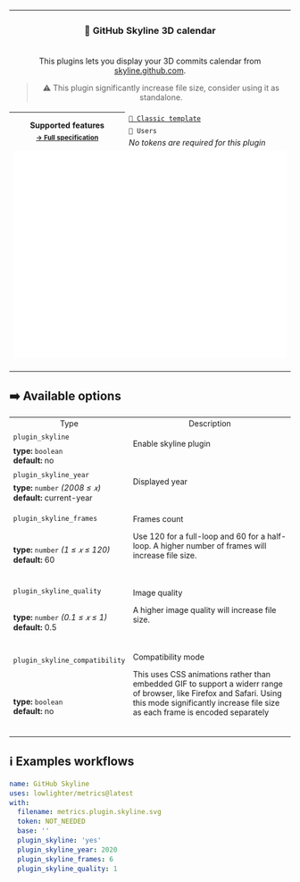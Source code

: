 <!--header-->
<table>
  <tr><th colspan="2"><h3>🌇 GitHub Skyline 3D calendar</h3></th></tr>
  <tr><td colspan="2" align="center"><p>This plugins lets you display your 3D commits calendar from <a href="https://skyline.github.com/">skyline.github.com</a>.</p>
<blockquote>
<p>⚠️ This plugin significantly increase file size, consider using it as standalone.</p>
</blockquote>
</td></tr>
  <tr>
    <th rowspan="3">Supported features<br><sub><a href="metadata.yml">→ Full specification</a></sub></th>
    <td><a href="/source/templates/classic"><code>📗 Classic template</code></a></td>
  </tr>
  <tr>
    <td><code>👤 Users</code></td>
  </tr>
  <tr>
    <td><i>No tokens are required for this plugin</i></td>
  </tr>
  <tr>
    <td colspan="2" align="center">
      <img src="https://github.com/lowlighter/metrics/blob/examples/metrics.plugin.skyline.svg" alt=""></img>
      <img width="900" height="1" alt="">
    </td>
  </tr>
</table>
<!--/header-->

## ➡️ Available options

<!--options-->
<table>
  <tr>
    <td align="center" nowrap="nowrap">Type</i></td><td align="center" nowrap="nowrap">Description</td>
  </tr>
  <tr>
    <td nowrap="nowrap"><code>plugin_skyline</code></td>
    <td rowspan="2"><p>Enable skyline plugin</p>
<img width="900" height="1" alt=""></td>
  </tr>
  <tr>
    <td nowrap="nowrap"><b>type:</b> <code>boolean</code>
<br>
<b>default:</b> no<br></td>
  </tr>
  <tr>
    <td nowrap="nowrap"><code>plugin_skyline_year</code></td>
    <td rowspan="2"><p>Displayed year</p>
<img width="900" height="1" alt=""></td>
  </tr>
  <tr>
    <td nowrap="nowrap"><b>type:</b> <code>number</code>
<i>(2008 ≤
𝑥)</i>
<br>
<b>default:</b> current-year<br></td>
  </tr>
  <tr>
    <td nowrap="nowrap"><code>plugin_skyline_frames</code></td>
    <td rowspan="2"><p>Frames count</p>
<p>Use 120 for a full-loop and 60 for a half-loop.
A higher number of frames will increase file size.</p>
<img width="900" height="1" alt=""></td>
  </tr>
  <tr>
    <td nowrap="nowrap"><b>type:</b> <code>number</code>
<i>(1 ≤
𝑥
≤ 120)</i>
<br>
<b>default:</b> 60<br></td>
  </tr>
  <tr>
    <td nowrap="nowrap"><code>plugin_skyline_quality</code></td>
    <td rowspan="2"><p>Image quality</p>
<p>A higher image quality will increase file size.</p>
<img width="900" height="1" alt=""></td>
  </tr>
  <tr>
    <td nowrap="nowrap"><b>type:</b> <code>number</code>
<i>(0.1 ≤
𝑥
≤ 1)</i>
<br>
<b>default:</b> 0.5<br></td>
  </tr>
  <tr>
    <td nowrap="nowrap"><code>plugin_skyline_compatibility</code></td>
    <td rowspan="2"><p>Compatibility mode</p>
<p>This uses CSS animations rather than embedded GIF to support a widerr range of browser, like Firefox and Safari.
Using this mode significantly increase file size as each frame is encoded separately</p>
<img width="900" height="1" alt=""></td>
  </tr>
  <tr>
    <td nowrap="nowrap"><b>type:</b> <code>boolean</code>
<br>
<b>default:</b> no<br></td>
  </tr>
</table>
<!--/options-->

## ℹ️ Examples workflows

<!--examples-->
```yaml
name: GitHub Skyline
uses: lowlighter/metrics@latest
with:
  filename: metrics.plugin.skyline.svg
  token: NOT_NEEDED
  base: ''
  plugin_skyline: 'yes'
  plugin_skyline_year: 2020
  plugin_skyline_frames: 6
  plugin_skyline_quality: 1

```
<!--/examples-->
